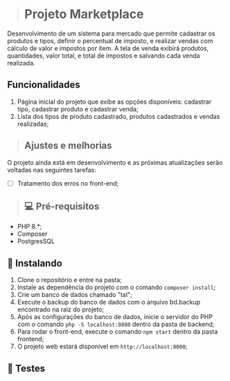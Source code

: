 ># Projeto Marketplace

Desenvolvimento de um sistema para mercado que permite cadastrar os produtos e tipos, definir o percentual de imposto, e realizar vendas com cálculo de valor e impostos por item.
A tela de venda exibirá produtos, quantidades, valor total, e total de impostos e salvando cada venda realizada.

## Funcionalidades
1. Página inicial do projeto que exibe as opções disponíveis: cadastrar tipo, cadastrar produto e cadastrar venda;
2. Lista dos tipos de produto cadastrado, produtos cadastrados e vendas realizadas;

>## Ajustes e melhorias

O projeto ainda está em desenvolvimento e as próximas atualizações serão voltadas nas seguintes tarefas:

- [ ] Tratamento dos erros no front-end;

>## 💻 Pré-requisitos

- PHP 8.*;
- Composer
- PostgresSQL

## 🚀 Instalando <marketplace-project>

 1. Clone o repositório e entre na pasta;
 2. Instale as dependência do projeto com o comando `composer install`;
 3. Crie um banco de dados chamado "tal";
 4. Execute o backup do banco de dados com o arquivo bd.backup encontrado na raiz do projeto;
 5. Após as configurações do banco de dados, inicie o servidor do PHP com o comando `php -S localhost:8080` dentro da pasta de backend;
 6. Para rodar o front-end, execute o comando `npm start` dentro da pasta frontend;
 7. O projeto web estará disponível em `http://localhost:8000`;

## 🚀 Testes



